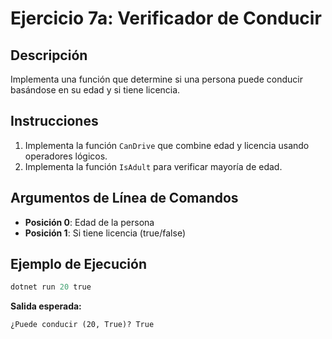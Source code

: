 # Ejercicio 7a: Verificador de Conducir

## Descripción
Implementa una función que determine si una persona puede conducir basándose en su edad y si tiene licencia.

## Instrucciones
1. Implementa la función `CanDrive` que combine edad y licencia usando operadores lógicos.
2. Implementa la función `IsAdult` para verificar mayoría de edad.

## Argumentos de Línea de Comandos
- **Posición 0**: Edad de la persona
- **Posición 1**: Si tiene licencia (true/false)

## Ejemplo de Ejecución

```powershell
dotnet run 20 true
```
**Salida esperada:**
```
¿Puede conducir (20, True)? True
```